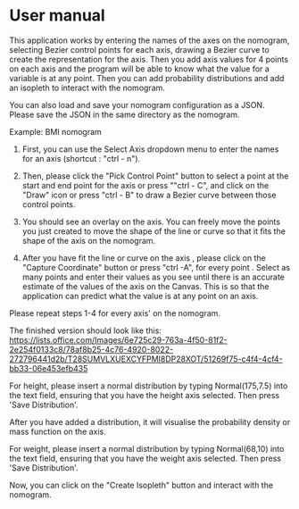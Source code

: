 # User manual 

This application works by entering the names of the axes on the nomogram, selecting Bezier control points for each axis, drawing a Bezier curve to 
create the representation for the axis. Then you add axis values for 4 points on each axis and the program will be able to know what the value for a variable is at any point.
Then you can add probability distributions and add an isopleth to interact with the nomogram. 

You can also load and save your nomogram configuration as a JSON. Please save the JSON in the same directory as the nomogram. 

Example: BMI nomogram 

1) First, you can use the Select Axis dropdown menu to enter the names for an axis (shortcut : "ctrl - n"). 
2) Then, please click the "Pick Control Point" button to select a point at the start and end point for the axis or press ""ctrl - C", and click on the "Draw" icon or press "ctrl - B" to draw a Bezier curve between those control points. 

3) You should see an overlay on the axis. You can freely move the points you just created to move the shape of the line or curve so that it fits the shape of the axis on the nomogram. 

4) After you have fit the line or curve on the axis , please click on the "Capture Coordinate" button or press "ctrl -A", for every point . Select as many points and enter their values as you see until there is an accurate estimate of the values of the axis on the Canvas. This is so that the application can predict what the value is at any point on an axis. 

Please repeat steps 1-4 for every axis' on the nomogram. 

The finished version should look like this: https://lists.office.com/Images/6e725c29-763a-4f50-81f2-2e254f0133c8/78af8b25-4c76-4920-8022-272796441d2b/T28SUMVLXUEXCYFPMI8DP28XOT/51269f75-c4f4-4cf4-bb33-06e453efb435

For height, please insert a normal distribution by typing Normal(175,7.5) into the text field, ensuring that you have the height axis selected. Then press 'Save Distribution'. 

After you have added a distribution, it will visualise the probability density or mass function on the axis. 

For weight, please insert a normal distribution by typing Normal(68,10) into the text field, ensuring that you have the weight axis selected. Then press 'Save Distribution'. 

Now, you can click on the "Create Isopleth" button and interact with the nomogram. 